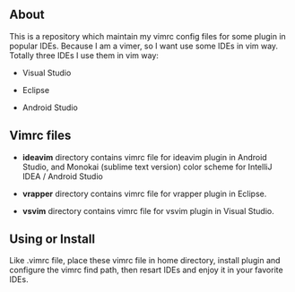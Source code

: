 ## About

This is a repository which maintain my vimrc config files for some plugin in popular IDEs. Because I am a vimer, so I want use some IDEs in vim way. Totally three IDEs I use them in vim way:

* Visual Studio

* Eclipse

* Android Studio

## Vimrc files

* **ideavim** directory contains vimrc file for ideavim plugin in Android Studio, and Monokai (sublime text version) color scheme for IntelliJ IDEA / Android Studio

* **vrapper** directory contains vimrc file for vrapper plugin in Eclipse.

* **vsvim** directory  contains vimrc file for vsvim plugin in Visual Studio.

## Using or Install

Like .vimrc file, place these vimrc file in home directory, install plugin and configure the vimrc find path, then resart IDEs and enjoy it in your favorite IDEs.
